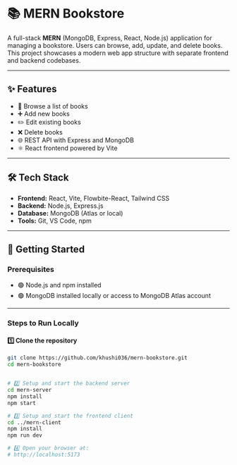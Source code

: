 # 📚 MERN Bookstore

A full-stack **MERN** (MongoDB, Express, React, Node.js) application for managing a bookstore. Users can browse, add, update, and delete books. This project showcases a modern web app structure with separate frontend and backend codebases.

---

## ✨ Features

- 📖 Browse a list of books  
- ➕ Add new books  
- ✏️ Edit existing books  
- ❌ Delete books  
- 🌐 REST API with Express and MongoDB  
- ⚛️ React frontend powered by Vite  

---

## 🛠️ Tech Stack

- **Frontend:** React, Vite, Flowbite-React, Tailwind CSS  
- **Backend:** Node.js, Express.js  
- **Database:** MongoDB (Atlas or local)  
- **Tools:** Git, VS Code, npm  

---

## 🚀 Getting Started

### Prerequisites

- 🟢 Node.js and npm installed  
- 🟢 MongoDB installed locally or access to MongoDB Atlas account  

---

### Steps to Run Locally

#### 1️⃣ Clone the repository

```bash
git clone https://github.com/khushi036/mern-bookstore.git
cd mern-bookstore


# 2️⃣ Setup and start the backend server
cd mern-server
npm install
npm start

# 3️⃣ Setup and start the frontend client
cd ../mern-client
npm install
npm run dev

# 4️⃣ Open your browser at:
# http://localhost:5173
